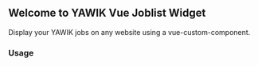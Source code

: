 ## Welcome to YAWIK Vue Joblist Widget

Display your YAWIK jobs on any website using a vue-custom-component.

### Usage

